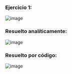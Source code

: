 ### Ejercicio 1:

![image](https://github.com/Jorge11Romero/Metodos-Numericos/assets/147437900/7be50561-2a21-4822-b0f8-19ad43f30d9f)

### Resuelto analíticamente:

![image](https://github.com/Jorge11Romero/Metodos-Numericos/assets/147437900/32c35f84-2731-4ecf-b78d-cb7c5065c66a)

### Resuelto por código:
    
![image](https://github.com/Jorge11Romero/Metodos-Numericos/assets/147437900/b588cf82-a87a-46c4-82a1-509a464b34b8)


